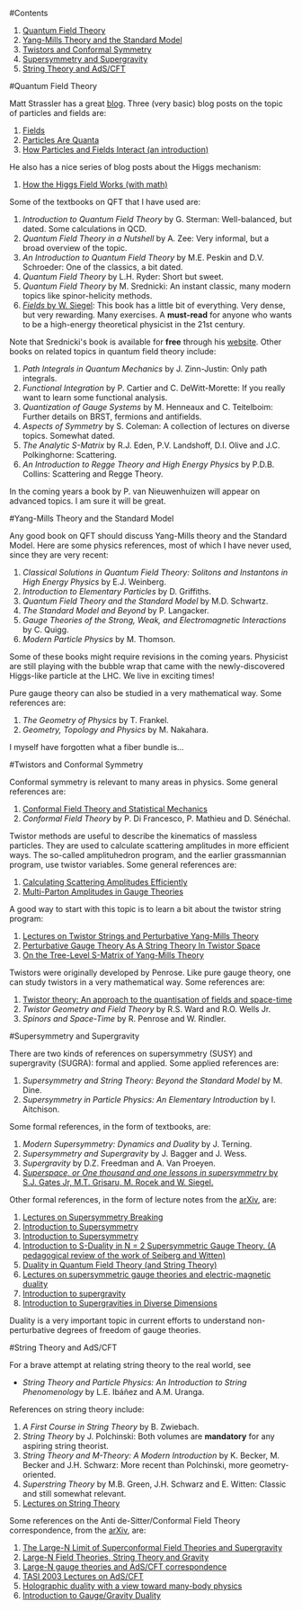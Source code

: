 #Contents

1. [Quantum Field Theory](https://github.com/meirizarrygelpi/hep-th-references/blob/master/references.md#quantum-field-theory)
1. [Yang-Mills Theory and the Standard Model](https://github.com/meirizarrygelpi/hep-th-references/blob/master/references.md#yang-mills-theory-and-the-standard-model)
1. [Twistors and Conformal Symmetry](https://github.com/meirizarrygelpi/hep-th-references/blob/master/references.md#twistors-and-conformal-symmetry)
1. [Supersymmetry and Supergravity](https://github.com/meirizarrygelpi/hep-th-references/blob/master/references.md#supersymmetry-and-supergravity)
1. [String Theory and AdS/CFT](https://github.com/meirizarrygelpi/hep-th-references/blob/master/references.md#string-theory-and-adscft)

#Quantum Field Theory

Matt Strassler has a great [blog](http://profmattstrassler.com/). Three (very basic) blog posts on the topic of particles and fields are:

1. [Fields](http://profmattstrassler.com/articles-and-posts/particle-physics-basics/fields-and-their-particles-with-math/fields/)
1. [Particles Are Quanta](http://profmattstrassler.com/articles-and-posts/particle-physics-basics/fields-and-their-particles-with-math/7-particles-are-quanta/)
1. [How Particles and Fields Interact (an introduction)](http://profmattstrassler.com/articles-and-posts/particle-physics-basics/fields-and-their-particles-with-math/8-how-particles-and-fields-interact/)

He also has a nice series of blog posts about the Higgs mechanism:

1. [How the Higgs Field Works (with math)](http://profmattstrassler.com/articles-and-posts/particle-physics-basics/how-the-higgs-field-works-with-math/)

Some of the textbooks on QFT that I have used are:

1. *Introduction to Quantum Field Theory* by G. Sterman: Well-balanced, but dated. Some calculations in QCD.
1. *Quantum Field Theory in a Nutshell* by A. Zee: Very informal, but a broad overview of the topic.
1. *An Introduction to Quantum Field Theory* by M.E. Peskin and D.V. Schroeder: One of the classics, a bit dated.
1. *Quantum Field Theory* by L.H. Ryder: Short but sweet.
1. *Quantum Field Theory* by M. Srednicki: An instant classic, many modern topics like spinor-helicity methods.
1. [*Fields* by W. Siegel](http://insti.physics.sunysb.edu/~siegel/errata.html): This book has a little bit of everything. Very dense, but very rewarding. Many exercises. A **must-read** for anyone who wants to be a high-energy theoretical physicist in the 21st century.

Note that Srednicki's book is available for **free** through his [website](http://web.physics.ucsb.edu/~mark/qft.html). Other books on related topics in quantum field theory include:

1. *Path Integrals in Quantum Mechanics* by J. Zinn-Justin: Only path integrals.
1. *Functional Integration* by P. Cartier and C. DeWitt-Morette: If you really want to learn some functional analysis.
1. *Quantization of Gauge Systems* by M. Henneaux and C. Teitelboim: Further details on BRST, fermions and antifields.
1. *Aspects of Symmetry* by S. Coleman: A collection of lectures on diverse topics. Somewhat dated.
1. *The Analytic S-Matrix* by R.J. Eden, P.V. Landshoff, D.I. Olive and J.C. Polkinghorne: Scattering.
1. *An Introduction to Regge Theory and High Energy Physics* by P.D.B. Collins: Scattering and Regge Theory.

In the coming years a book by P. van Nieuwenhuizen will appear on advanced topics. I am sure it will be great.

#Yang-Mills Theory and the Standard Model

Any good book on QFT should discuss Yang-Mills theory and the Standard Model. Here are some physics references, most of which I have never used, since they are very recent:

1. *Classical Solutions in Quantum Field Theory: Solitons and Instantons in High Energy Physics* by E.J. Weinberg.
1. *Introduction to Elementary Particles* by D. Griffiths.
1. *Quantum Field Theory and the Standard Model* by M.D. Schwartz.
1. *The Standard Model and Beyond* by P. Langacker.
1. *Gauge Theories of the Strong, Weak, and Electromagnetic Interactions* by C. Quigg.
1. *Modern Particle Physics* by M. Thomson.

Some of these books might require revisions in the coming years. Physicist are still playing with the bubble wrap that came with the newly-discovered Higgs-like particle at the LHC. We live in exciting times!

Pure gauge theory can also be studied in a very mathematical way. Some references are:

1. *The Geometry of Physics* by T. Frankel.
1. *Geometry, Topology and Physics* by M. Nakahara.

I myself have forgotten what a fiber bundle is...

#Twistors and Conformal Symmetry

Conformal symmetry is relevant to many areas in physics. Some general references are:

1. [Conformal Field Theory and Statistical Mechanics](http://arxiv.org/abs/0807.3472)
1. *Conformal Field Theory* by P. Di Francesco, P. Mathieu and D. Sénéchal.

Twistor methods are useful to describe the kinematics of massless particles. They are used to calculate scattering amplitudes in more efficient ways. The so-called amplituhedron program, and the earlier grassmannian program, use twistor variables. Some general references are:

1. [Calculating Scattering Amplitudes Efficiently](http://arxiv.org/abs/hep-ph/9601359)
1. [Multi-Parton Amplitudes in Gauge Theories](http://arxiv.org/abs/hep-th/0509223)

A good way to start with this topic is to learn a bit about the twistor string program:

1. [Lectures on Twistor Strings and Perturbative Yang-Mills Theory](http://arxiv.org/abs/hep-th/0504194)
1. [Perturbative Gauge Theory As A String Theory In Twistor Space](http://arxiv.org/abs/hep-th/0312171)
1. [On the Tree-Level S-Matrix of Yang-Mills Theory](http://arxiv.org/abs/hep-th/0403190)

Twistors were originally developed by Penrose. Like pure gauge theory, one can study twistors in a very mathematical way. Some references are:

1. [Twistor theory: An approach to the quantisation of fields and space-time](http://dx.doi.org/10.1016/0370-1573(73)90008-2)
1. *Twistor Geometry and Field Theory* by R.S. Ward and R.O. Wells Jr.
1. *Spinors and Space-Time* by R. Penrose and W. Rindler.

#Supersymmetry and Supergravity

There are two kinds of references on supersymmetry (SUSY) and supergravity (SUGRA): formal and applied. Some applied references are:

1. *Supersymmetry and String Theory: Beyond the Standard Model* by M. Dine.
1. *Supersymmetry in Particle Physics: An Elementary Introduction* by I. Aitchison.

Some formal references, in the form of textbooks, are:

1. *Modern Supersymmetry: Dynamics and Duality* by J. Terning.
1. *Supersymmetry and Supergravity* by J. Bagger and J. Wess.
1. *Supergravity* by D.Z. Freedman and A. Van Proeyen.
1. [*Superspace, or One thousand and one lessons in supersymmetry* by S.J. Gates Jr, M.T. Grisaru, M. Rocek and W. Siegel.](http://arxiv.org/abs/hep-th/0108200)

Other formal references, in the form of lecture notes from the [arXiv](http://arxiv.org), are:

1. [Lectures on Supersymmetry Breaking](http://arxiv.org/abs/hep-ph/0702069)
1. [Introduction to Supersymmetry](http://arxiv.org/abs/hep-th/0101055)
1. [Introduction to Supersymmetry](http://arxiv.org/abs/hep-th/9612114)
1. [Introduction to S-Duality in N = 2 Supersymmetric Gauge Theory. (A pedagogical review of the work of Seiberg and Witten)](http://arxiv.org/abs/hep-th/9701069)
1. [Duality in Quantum Field Theory (and String Theory)](http://arxiv.org/abs/hep-th/9709180)
1. [Lectures on supersymmetric gauge theories and electric-magnetic duality](http://arxiv.org/abs/hep-th/9509066)
1. [Introduction to supergravity](http://arxiv.org/abs/1112.3502)
1. [Introduction to Supergravities in Diverse Dimensions](http://arxiv.org/abs/hep-th/9802138)

Duality is a very important topic in current efforts to understand non-perturbative degrees of freedom of gauge theories.

#String Theory and AdS/CFT

For a brave attempt at relating string theory to the real world, see

* *String Theory and Particle Physics: An Introduction to String Phenomenology* by L.E. Ibáñez and A.M. Uranga.

References on string theory include:

1. *A First Course in String Theory* by B. Zwiebach.
1. *String Theory* by J. Polchinski: Both volumes are **mandatory** for any aspiring string theorist.
1. *String Theory and M-Theory: A Modern Introduction* by K. Becker, M. Becker and J.H. Schwarz: More recent than Polchinski, more geometry-oriented.
1. *Superstring Theory* by M.B. Green, J.H. Schwarz and E. Witten: Classic and still somewhat relevant.
1. [Lectures on String Theory](http://arxiv.org/abs/0908.0333)

Some references on the Anti de-Sitter/Conformal Field Theory correspondence, from the [arXiv](http://arxiv.org), are:

1. [The Large-N Limit of Superconformal Field Theories and Supergravity](http://arxiv.org/abs/hep-th/9711200)
1. [Large-N Field Theories, String Theory and Gravity](http://arxiv.org/abs/hep-th/9905111)
1. [Large-N gauge theories and AdS/CFT correspondence](http://arxiv.org/abs/hep-th/9908148)
1. [TASI 2003 Lectures on AdS/CFT](http://arxiv.org/abs/hep-th/0309246)
1. [Holographic duality with a view toward many-body physics](http://arxiv.org/abs/0909.0518)
1. [Introduction to Gauge/Gravity Duality](http://arxiv.org/abs/1010.6134)